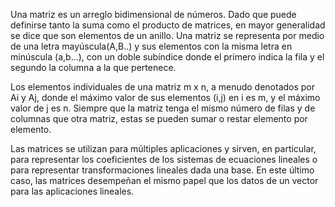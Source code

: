 Una matriz es un arreglo bidimensional de números. Dado que puede definirse tanto la suma como el producto de matrices, 
en mayor generalidad se dice que son elementos de un anillo. Una matriz se representa por medio de una letra mayúscula(A,B..) 
y sus elementos con la misma letra en minúscula (a,b...), con un doble subíndice donde el primero indica la fila y el segundo
la columna a la que pertenece.

Los elementos individuales de una matriz m x n, a menudo denotados por Ai y Aj, donde el máximo valor de sus elementos (i,j) 
en i es m, y el máximo valor de j es n. Siempre que la matriz tenga el mismo número de filas y de columnas que otra matriz,
estas se pueden sumar o restar elemento por elemento.

Las matrices se utilizan para múltiples aplicaciones y sirven, en particular, para representar los coeficientes de los sistemas 
de ecuaciones lineales o para representar transformaciones lineales dada una base. En este último caso, las matrices desempeñan 
el mismo papel que los datos de un vector para las aplicaciones lineales.
